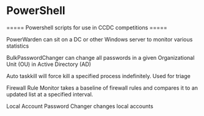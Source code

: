 # PowerShell
===== Powershell scripts for use in CCDC competitions =====

PowerWarden can sit on a DC or other Windows server to monitor various statistics

BulkPasswordChanger can change all passwords in a given Organizational Unit (OU) in Active Directory (AD)

Auto taskkill will force kill a specified process indefinitely. Used for triage

Firewall Rule Monitor takes a baseline of firewall rules and compares it to an updated list at a specified interval.

Local Account Password Changer changes local accounts



